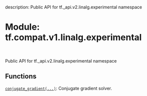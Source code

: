 description: Public API for tf._api.v2.linalg.experimental namespace

<div itemscope itemtype="http://developers.google.com/ReferenceObject">
<meta itemprop="name" content="tf.compat.v1.linalg.experimental" />
<meta itemprop="path" content="Stable" />
</div>

# Module: tf.compat.v1.linalg.experimental

<!-- Insert buttons and diff -->

<table class="tfo-notebook-buttons tfo-api nocontent" align="left">

</table>



Public API for tf._api.v2.linalg.experimental namespace



## Functions

[`conjugate_gradient(...)`](../../../../tf/linalg/experimental/conjugate_gradient.md): Conjugate gradient solver.


